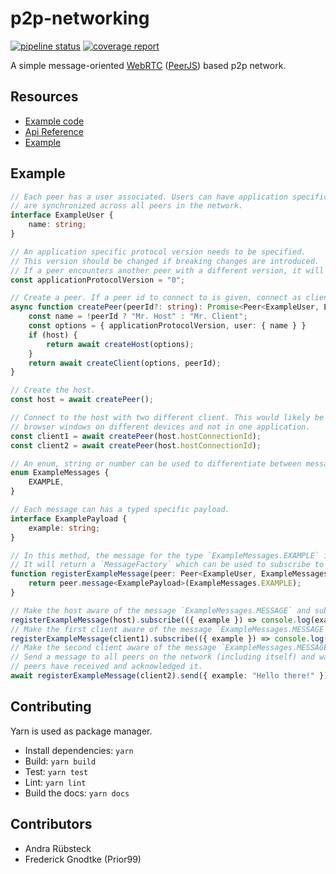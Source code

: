 # p2p-networking

[![pipeline status](https://gitlab.com/prior99/p2p-networking/badges/master/pipeline.svg)](https://github.com/Prior99/p2p-networking)
[![coverage report](https://gitlab.com/prior99/p2p-networking/badges/master/coverage.svg)](https://github.com/Prior99/p2p-networking)

A simple message-oriented [WebRTC](https://webrtc.org/) ([PeerJS](https://peerjs.com/)) based p2p network.

## Resources

- [Example code](../packages/example/src)
- [Api Reference](https://prior99.gitlab.io/p2p-networking/index.html)
- [Example](https://prior99.gitlab.io/p2p-networking/example/index.html)

## Example

```ts
// Each peer has a user associated. Users can have application specific properties that
// are synchronized across all peers in the network.
interface ExampleUser {
    name: string;
}

// An application specific protocol version needs to be specified.
// This version should be changed if breaking changes are introduced.
// If a peer encounters another peer with a different version, it will refuse to connect.
const applicationProtocolVersion = "0";

// Create a peer. If a peer id to connect to is given, connect as client and otherwise host.
async function createPeer(peerId?: string): Promise<Peer<ExampleUser, ExampleMessage>> {
    const name = !peerId ? "Mr. Host" : "Mr. Client";
    const options = { applicationProtocolVersion, user: { name } }
    if (host) {
        return await createHost(options);
    }
    return await createClient(options, peerId);
}

// Create the host.
const host = await createPeer();

// Connect to the host with two different client. This would likely be done in different
// browser windows on different devices and not in one application.
const client1 = await createPeer(host.hostConnectionId);
const client2 = await createPeer(host.hostConnectionId);

// An enum, string or number can be used to differentiate between messages.
enum ExampleMessages {
    EXAMPLE,
}

// Each message can has a typed specific payload.
interface ExamplePayload {
    example: string;
}

// In this method, the message for the type `ExampleMessages.EXAMPLE` is registered.
// It will return a `MessageFactory` which can be used to subscribe to messages or send then.
function registerExampleMessage(peer: Peer<ExampleUser, ExampleMessages>): MessageFactory<ExampleMessages, ExamplePayload> {
    return peer.message<ExamplePayload>(ExampleMessages.EXAMPLE);
}

// Make the host aware of the message `ExampleMessages.MESSAGE` and subscribe to it.
registerExampleMessage(host).subscribe(({ example }) => console.log(example));
// Make the first client aware of the message `ExampleMessages.MESSAGE` and subscribe to it.
registerExampleMessage(client1).subscribe(({ example }) => console.log(example));
// Make the second client aware of the message `ExampleMessages.MESSAGE`.
// Send a message to all peers on the network (including itself) and wait until all
// peers have received and acknowledged it.
await registerExampleMessage(client2).send({ example: "Hello there!" }).waitForAll();

```


## Contributing

Yarn is used as package manager.

* Install dependencies: `yarn`
* Build: `yarn build`
* Test: `yarn test`
* Lint: `yarn lint`
* Build the docs: `yarn docs`

## Contributors

* Andra Rübsteck
* Frederick Gnodtke (Prior99)
